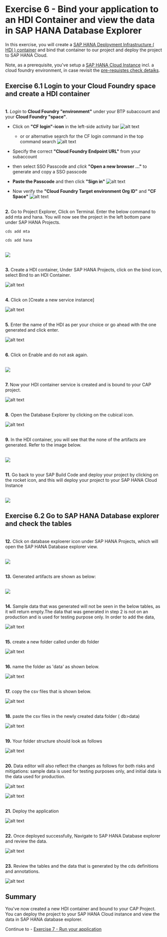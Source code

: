 # Exercise 6 - Bind your application to an HDI Container and view the data in SAP HANA Database Explorer

In this exercise, you will create a [SAP HANA Deployment Infrastructure ( HDI ) container](https://help.sap.com/docs/SAP_HANA_PLATFORM/3823b0f33420468ba5f1cf7f59bd6bd9/3ef0ee9da11440e4b01708455b8497a9.html) and bind that container to our project and deploy the project to SAP HANA Cloud.

Note, as a prerequisite, you've setup a [SAP HANA Cloud Instance](https://developers.sap.com/group.hana-cloud-get-started-1-trial.html) incl. a cloud foundry environment, in case revisit the [pre-requistes check detaiks](/exercises/prerequistes/).

## Exercise 6.1  Login to your Cloud Foundry space and create a HDI container

<br>__1.__ _Login_ to __Cloud Foundry "environment"__ under your BTP subaccount and your __Cloud Foundry "space"__.  
- Click on __"CF login"-icon__ in the left-side activity bar
![alt text](/exercises/ex6/images/cf-login_icon.png)
  - or or alternative search for the CF login command in the top command search  ![alt text](/exercises/ex6/images/cf-login-cmd.png)   
- Specify the correct __"Cloud Foundry Endpoint URL"__ from your subaccount
- then select SSO Passcode and _click_ __"Open a new browser ..."__ to generate and copy a SSO passcode
- __Paste the Passcode__ and then click __"Sign in"__
![alt text](/exercises/ex6/images/cf_sso_passcode.png)  

- Now verify the __"Cloud Foundry Target environment Org ID"__ and __"CF Space"__
![alt text](/exercises/ex6/images/cf_target.png)    
  




<br>__2.__ Go to Project Explorer, Click on Terminal. Enter the below command to add mta and hana. You will now see the project in the left bottom pane under SAP HANA Projects.

```shell
cds add mta
```
```shell
cds add hana
```

<br>![](/exercises/ex6/images/add.png)

<br>__3.__ Create a HDI container, Under SAP HANA Projects, click on the bind icon, select Bind to an HDI Container.

![alt text](/exercises/ex6/images/image-1.png)

<br>__4.__ Click on [Create a new service instance]

![alt text](/exercises/ex6/images/image-2.png)

<br>__5.__ Enter the name of the HDI as per your choice or go ahead with the one generated and click enter.

![alt text](/exercises/ex6/images/image-3.png)

<br>__6.__ Click on Enable and do not ask again.

<br>![](/exercises/ex6/images/dia.png)


<br>__7.__ Now your HDI container service is created and is bound to your CAP project.

![alt text](/exercises/ex6/images/image-4.png)

<br>__8.__ Open the Database Explorer by clicking on the cubical icon.

![alt text](/exercises/ex6/images/image-5.png)

<br>__9.__ In the HDI container, you will see that the none of the artifacts are generated. Refer to the image below.

<br>![](/exercises/ex6/images/emptytables.png)

<br>__11.__ Go back to your SAP Build Code and deploy your project by clicking on the rocket icon, and this will deploy your project to your SAP HANA Cloud Instance

<br>![](/exercises/ex6/images/deploy.png)

## Exercise 6.2  Go to SAP HANA Database explorer and check the tables

<br>__12.__ Click on database exploerer icon under SAP HANA Projects, which will open the SAP HANA Database explorer view. 

<br>![](/exercises/ex7/images/dbx.png)

<br>__13.__ Generated artifacts are shown as below:

<br>![](/exercises/ex6/images/gen.png)

<br>__14.__ Sample data that was generated will not be seen in the below tables, as it will return empty.The data that was generated in step 2 is not on an production and is used for testing purpose only. In order to add the data, 

![alt text](/exercises/ex6/images/image-6.png)

<br>__15.__ create a new folder called under db folder

![alt text](/exercises/ex6/images/image-7.png)

<br>__16.__ name the folder as 'data' as shown below.

![alt text](/exercises/ex6/images/image-8.png)

<br>__17.__ copy the csv files that is shown below.

![alt text](/exercises/ex6/images/image-6.png)

<br>__18.__ paste the csv files in the newly created data folder ( db>data)

![alt text](/exercises/ex6/images/image-9.png)

<br>__19.__ Your folder structure should look as follows

![alt text](/exercises/ex6/images/image-10.png)

<br>__20.__ Data editor will also reflect the changes as follows for both risks and mitigations: sample data is used for testing purposes only, and initial data is the data used for production.

![alt text](/exercises/ex6/images/image-11.png)

![alt text](/exercises/ex6/images/image-12.png)

<br>__21.__ Deploy the application

![alt text](/exercises/ex6/images/image-13.png)

<br>__22.__ Once deployed successfully, Navigate to SAP HANA Database explorer and review the data.

![alt text](/exercises/ex6/images/image-14.png)

<br>__23.__ Review the tables and the data that is generated by the cds definitions and annotations.

![alt text](/exercises/ex6/images/image-15.png)


## Summary

You've now created a new HDI container and bound to your CAP Project. You can deploy the project to your SAP HANA Cloud instance and view the data in SAP HANA database explorer.

Continue to - [Exercise 7 - Run your application](../ex7/README.md)

